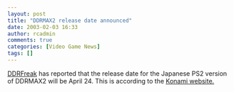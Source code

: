 ```yaml
---
layout: post
title: "DDRMAX2 release date announced"
date: 2003-02-03 16:33
author: rcadmin
comments: true
categories: [Video Game News]
tags: []
---
```

<a href=http://www.ddrfreak.com>DDRFreak</a> has reported that the release date for the Japanese PS2 version of DDRMAX2 will be April 24. This is according to the <a href=http://www.konamityo.com/bemani/max2/index.html>Konami website.</a>
